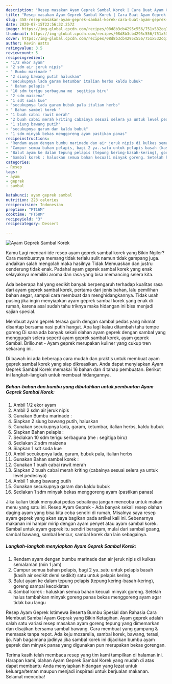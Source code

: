 ```yaml
---
description: "Resep masakan Ayam Geprek Sambal Korek | Cara Buat Ayam Geprek Sambal Korek Yang Lezat Sekali"
title: "Resep masakan Ayam Geprek Sambal Korek | Cara Buat Ayam Geprek Sambal Korek Yang Lezat Sekali"
slug: 458-resep-masakan-ayam-geprek-sambal-korek-cara-buat-ayam-geprek-sambal-korek-yang-lezat-sekali
date: 2020-07-15T22:56:32.257Z
image: https://img-global.cpcdn.com/recipes/08d8b3cb4295c556/751x532cq70/ayam-geprek-sambal-korek-foto-resep-utama.jpg
thumbnail: https://img-global.cpcdn.com/recipes/08d8b3cb4295c556/751x532cq70/ayam-geprek-sambal-korek-foto-resep-utama.jpg
cover: https://img-global.cpcdn.com/recipes/08d8b3cb4295c556/751x532cq70/ayam-geprek-sambal-korek-foto-resep-utama.jpg
author: Kevin Watts
ratingvalue: 3.5
reviewcount: 5
recipeingredient:
- "1/2 ekor ayam"
- "2 sdm air jeruk nipis"
- " Bumbu marinade "
- "2 siung bawang putih haluskan"
- "secukupnya lada garam ketumbar italian herbs kaldu bubuk"
- " Bahan pelapis "
- "10 sdm terigu serbaguna me  segitiga biru"
- "2 sdm maizena"
- "1 sdt soda kue"
- "secukupnya lada garam bubuk pala italian herbs"
- " Bahan sambel korek "
- "1 buah cabai rawit merah"
- "2 buah cabai merah kriting cabainya sesuai selera ya untuk level pedesnya"
- "1 siung bawang putih"
- "secukupnya garam dan kaldu bubuk"
- "1 sdm minyak bekas menggoreng ayam pastikan panas"
recipeinstructions:
- "Rendam ayam dengan bumbu marinade dan air jeruk nipis di kulkas semalaman (min 1 jam)"
- "Campur semua bahan pelapis, bagi 2 ya..satu untuk pelapis basah (kasih air sedikit demi sedikit) satu untuk pelapis kering"
- "Balut ayam ke dalam tepung pelapis (tepung kering-basah-kering), goreng sampai kecoklatan"
- "Sambal korek : haluskan semua bahan kecuali minyak goreng. Setelah halus tambahkan minyak goreng panas bekas menggoreng ayam agar tidak bau langu"
categories:
- Resep
tags:
- ayam
- geprek
- sambal

katakunci: ayam geprek sambal 
nutrition: 223 calories
recipecuisine: Indonesian
preptime: "PT16M"
cooktime: "PT58M"
recipeyield: "3"
recipecategory: Dessert

---
```



![Ayam Geprek Sambal Korek](https://img-global.cpcdn.com/recipes/08d8b3cb4295c556/751x532cq70/ayam-geprek-sambal-korek-foto-resep-utama.jpg)

Kamu Lagi mencari ide resep ayam geprek sambal korek yang Bikin Ngiler? Cara membuatnya memang tidak terlalu sulit namun tidak gampang juga. andaikan salah mengolah maka hasilnya Tidak Memuaskan dan justru cenderung tidak enak. Padahal ayam geprek sambal korek yang enak selayaknya memiliki aroma dan rasa yang bisa memancing selera kita.

Ada beberapa hal yang sedikit banyak berpengaruh terhadap kualitas rasa dari ayam geprek sambal korek, pertama dari jenis bahan, lalu pemilihan bahan segar, sampai cara membuat dan menghidangkannya. Tidak usah pusing jika ingin menyiapkan ayam geprek sambal korek yang enak di rumah, karena asal sudah tahu triknya maka hidangan ini bisa menjadi sajian spesial.

Membuat ayam geprek terasa gurih dengan sambal pedas yang nikmat disantap bersama nasi putih hangat. Apa lagi kalau ditambah tahu tempe goreng Di sana ada banyak sekali olahan ayam geprek dengan sambal yang menggugah selera seperti ayam geprek sambal korek, ayam geprek Sambal. Brilio.net - Ayam geprek merupakan kuliner yang cukup tren sekarang ini.


Di bawah ini ada beberapa cara mudah dan praktis untuk membuat ayam geprek sambal korek yang siap dikreasikan. Anda dapat menyiapkan Ayam Geprek Sambal Korek memakai 16 bahan dan 4 tahap pembuatan. Berikut ini langkah-langkah untuk membuat hidangannya.

<!--inarticleads1-->

##### Bahan-bahan dan bumbu yang dibutuhkan untuk pembuatan Ayam Geprek Sambal Korek:

1. Ambil 1/2 ekor ayam
1. Ambil 2 sdm air jeruk nipis
1. Gunakan  Bumbu marinade :
1. Siapkan 2 siung bawang putih, haluskan
1. Gunakan secukupnya lada, garam, ketumbar, italian herbs, kaldu bubuk
1. Siapkan  Bahan pelapis :
1. Sediakan 10 sdm terigu serbaguna (me : segitiga biru)
1. Sediakan 2 sdm maizena
1. Siapkan 1 sdt soda kue
1. Ambil secukupnya lada, garam, bubuk pala, italian herbs
1. Gunakan  Bahan sambel korek :
1. Gunakan 1 buah cabai rawit merah
1. Siapkan 2 buah cabai merah kriting (cabainya sesuai selera ya untuk level pedesnya)
1. Ambil 1 siung bawang putih
1. Gunakan secukupnya garam dan kaldu bubuk
1. Sediakan 1 sdm minyak bekas menggoreng ayam (pastikan panas)


Jika kalian tidak menyukai pedas sebaiknya jangan mencoba untuk makan menu yang satu ini. Resep Ayam Geprek - Ada banyak sekali resep olahan daging ayam yang bisa kita coba sendiri di rumah, Misalnya saya resep ayam geprek yang akan saya bagikan pada artikel kali ini. Sebenarnya makanan ini hampir mirip dengan ayam penyet atau ayam sambal korek. Sambal untuk ayam geprek itu sendiri beragam, mulai dari sambal goang, sambal bawang, sambal kencur, sambal korek dan lain sebagainya. 

<!--inarticleads2-->

##### Langkah-langkah menyiapkan Ayam Geprek Sambal Korek:

1. Rendam ayam dengan bumbu marinade dan air jeruk nipis di kulkas semalaman (min 1 jam)
1. Campur semua bahan pelapis, bagi 2 ya..satu untuk pelapis basah (kasih air sedikit demi sedikit) satu untuk pelapis kering
1. Balut ayam ke dalam tepung pelapis (tepung kering-basah-kering), goreng sampai kecoklatan
1. Sambal korek : haluskan semua bahan kecuali minyak goreng. Setelah halus tambahkan minyak goreng panas bekas menggoreng ayam agar tidak bau langu


Resep Ayam Geprek Istimewa Beserta Bumbu Spesial dan Rahasia Cara Membuat Sambal Ayam Geprak yang Bikin Ketagihan. Ayam geprek adalah salah satu variasi resep masakan ayam goreng tepung yang dimemarkan dan disajikan bersama sambal bawang. Cara membuat yang gampang &amp; memasak tanpa repot. Ada keju mozarella, sambal korek, bawang, terasi, ijo. Nah bagaimana jadinya jika sambal korek ini dijadikan bumbu ayam geprek dan minyak panas yang digunakan pun merupakan bekas gorengan. 

Terima kasih telah membaca resep yang tim kami tampilkan di halaman ini. Harapan kami, olahan Ayam Geprek Sambal Korek yang mudah di atas dapat membantu Anda menyiapkan hidangan yang lezat untuk keluarga/teman maupun menjadi inspirasi untuk berjualan makanan. Selamat mencoba!
